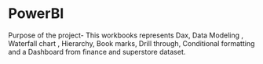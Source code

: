 # PowerBI

Purpose of the project- This workbooks represents Dax, Data Modeling , Waterfall chart , Hierarchy, Book marks, Drill through, Conditional formatting and a Dashboard from finance and superstore dataset.
